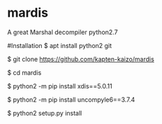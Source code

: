 # mardis 
A great Marshal decompiler python2.7 


#Installation 
$ apt install python2 git

$ git clone https://github.com/kapten-kaizo/mardis

$ cd mardis

$ python2 -m pip install xdis==5.0.11

$ python2 -m pip install uncompyle6==3.7.4

$ python2 setup.py install
